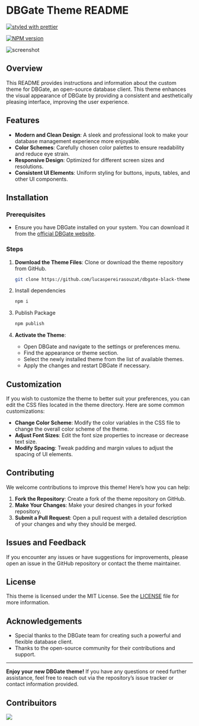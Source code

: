 # DBGate Theme README

[![styled with prettier](https://img.shields.io/badge/styled_with-prettier-ff69b4.svg)](https://github.com/prettier/prettier)

[![NPM version](https://img.shields.io/npm/v/dbgate-plugin-black-theme.svg)](https://www.npmjs.com/package/dbgate-plugin-black-theme)

![screenshot](https://i.imgur.com/oNIzVQe.png)  
## Overview

This README provides instructions and information about the custom theme for DBGate, an open-source database client. This theme enhances the visual appearance of DBGate by providing a consistent and aesthetically pleasing interface, improving the user experience.

## Features

- **Modern and Clean Design**: A sleek and professional look to make your database management experience more enjoyable.
- **Color Schemes**: Carefully chosen color palettes to ensure readability and reduce eye strain.
- **Responsive Design**: Optimized for different screen sizes and resolutions.
- **Consistent UI Elements**: Uniform styling for buttons, inputs, tables, and other UI components.

## Installation

### Prerequisites

- Ensure you have DBGate installed on your system. You can download it from the [official DBGate website](https://dbgate.org).

### Steps

1. **Download the Theme Files**: Clone or download the theme repository from GitHub.
    ```sh
    git clone https://github.com/lucaspereirasouzat/dbgate-black-theme
    ```

2. Install dependencies
    ```sh
    npm i
    ```

3. Publish Package
    ```sh
    npm publish
    ```

4. **Activate the Theme**:
    - Open DBGate and navigate to the settings or preferences menu.
    - Find the appearance or theme section.
    - Select the newly installed theme from the list of available themes.
    - Apply the changes and restart DBGate if necessary.

## Customization

If you wish to customize the theme to better suit your preferences, you can edit the CSS files located in the theme directory. Here are some common customizations:

- **Change Color Scheme**: Modify the color variables in the CSS file to change the overall color scheme of the theme.
- **Adjust Font Sizes**: Edit the font size properties to increase or decrease text size.
- **Modify Spacing**: Tweak padding and margin values to adjust the spacing of UI elements.

## Contributing

We welcome contributions to improve this theme! Here’s how you can help:

1. **Fork the Repository**: Create a fork of the theme repository on GitHub.
2. **Make Your Changes**: Make your desired changes in your forked repository.
3. **Submit a Pull Request**: Open a pull request with a detailed description of your changes and why they should be merged.

## Issues and Feedback

If you encounter any issues or have suggestions for improvements, please open an issue in the GitHub repository or contact the theme maintainer.

## License

This theme is licensed under the MIT License. See the [LICENSE](LICENSE) file for more information.

## Acknowledgements

- Special thanks to the DBGate team for creating such a powerful and flexible database client.
- Thanks to the open-source community for their contributions and support.

---

**Enjoy your new DBGate theme!** If you have any questions or need further assistance, feel free to reach out via the repository’s issue tracker or contact information provided.

## Contribuitors

[![](https://opencollective.com/dbgate-black-theme/contributors.svg?width=890&button=false)](https://github.com/Warmachine13/dbgate-black-theme/graphs/contributors)